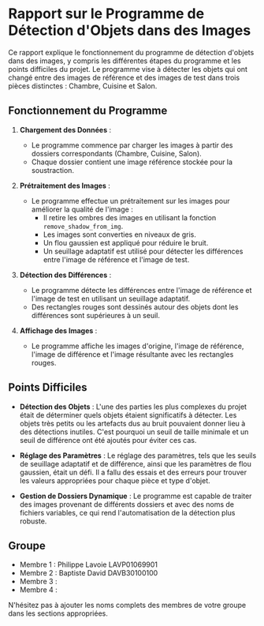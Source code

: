 # Rapport sur le Programme de Détection d'Objets dans des Images

Ce rapport explique le fonctionnement du programme de détection d'objets dans des images, y compris les différentes étapes du programme et les points difficiles du projet. Le programme vise à détecter les objets qui ont changé entre des images de référence et des images de test dans trois pièces distinctes : Chambre, Cuisine et Salon. 

## Fonctionnement du Programme

1. **Chargement des Données** :
   - Le programme commence par charger les images à partir des dossiers correspondants (Chambre, Cuisine, Salon).
   - Chaque dossier contient une image référence stockée pour la soustraction.

2. **Prétraitement des Images** :
   - Le programme effectue un prétraitement sur les images pour améliorer la qualité de l'image :
       - Il retire les ombres des images en utilisant la fonction `remove_shadow_from_img`.
       - Les images sont converties en niveaux de gris.
       - Un flou gaussien est appliqué pour réduire le bruit.
       - Un seuillage adaptatif est utilisé pour détecter les différences entre l'image de référence et l'image de test.

3. **Détection des Différences** :
   - Le programme détecte les différences entre l'image de référence et l'image de test en utilisant un seuillage adaptatif.
   - Des rectangles rouges sont dessinés autour des objets dont les différences sont supérieures à un seuil.

4. **Affichage des Images** :
   - Le programme affiche les images d'origine, l'image de référence, l'image de différence et l'image résultante avec les rectangles rouges.

## Points Difficiles

- **Détection des Objets** : L'une des parties les plus complexes du projet était de déterminer quels objets étaient significatifs à détecter. Les objets très petits ou les artefacts dus au bruit pouvaient donner lieu à des détections inutiles. C'est pourquoi un seuil de taille minimale et un seuil de différence ont été ajoutés pour éviter ces cas.

- **Réglage des Paramètres** : Le réglage des paramètres, tels que les seuils de seuillage adaptatif et de différence, ainsi que les paramètres de flou gaussien, était un défi. Il a fallu des essais et des erreurs pour trouver les valeurs appropriées pour chaque pièce et type d'objet.

- **Gestion de Dossiers Dynamique** : Le programme est capable de traiter des images provenant de différents dossiers et avec des noms de fichiers variables, ce qui rend l'automatisation de la détection plus robuste.

## Groupe

- Membre 1 : Philippe Lavoie LAVP01069901
- Membre 2 : Baptiste David DAVB30100100
- Membre 3 : 
- Membre 4 : 

N'hésitez pas à ajouter les noms complets des membres de votre groupe dans les sections appropriées.